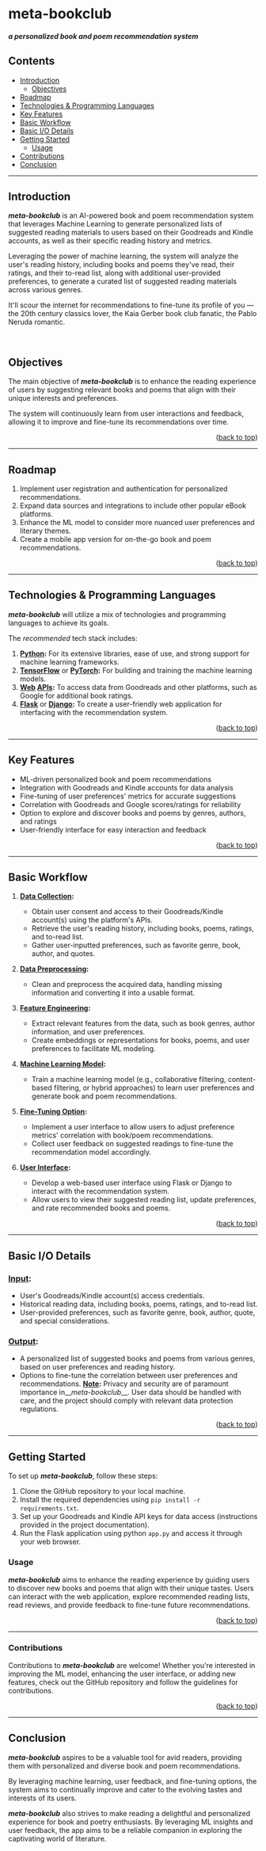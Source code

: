 <a name="readme-top"></a>

# meta-bookclub

#### *a personalized book and poem recommendation system*

## Contents
- [Introduction](#Introduction)
   - [Objectives](#Objectives)
- [Roadmap](#Roadmap)
- [Technologies & Programming Languages](#tech)
- [Key Features](#KeyFeatures)
- [Basic Workflow](#BasicWorkflow)
- [Basic I/O Details](#BasicIO)
- [Getting Started](#GettingStarted)
   - [Usage](#Usage)
- [Contributions](#Contribute)
- [Conclusion](#Conclusion)

----------------

<a name="Introduction"></a>
## Introduction

__*meta-bookclub*__ is an AI-powered book and poem recommendation system that leverages Machine Learning to generate personalized lists of suggested reading materials to users based on their Goodreads and Kindle accounts, as well as their specific reading history and metrics.

Leveraging the power of machine learning, the system will analyze the user's reading history, including books and poems they've read, their ratings, and their to-read list, along with additional user-provided preferences, to generate a curated list of suggested reading materials across various genres.

It'll scour the internet for recommendations to fine-tune its profile of you &mdash; the 20th century classics lover, the Kaia Gerber book club fanatic, the Pablo Neruda romantic. 

&nbsp;

## Objectives
The main objective of __*meta-bookclub*__ is to enhance the reading experience of users by suggesting relevant books and poems that align with their unique interests and preferences. 

The system will continuously learn from user interactions and feedback, allowing it to improve and fine-tune its recommendations over time.

<p align="right">(<a href="#readme-top">back to top</a>)</p>

----------------

<a name="Roadmap"></a>
## Roadmap 

1. Implement user registration and authentication for personalized recommendations.
2. Expand data sources and integrations to include other popular eBook platforms.
3. Enhance the ML model to consider more nuanced user preferences and literary themes.
4. Create a mobile app version for on-the-go book and poem recommendations.

<p align="right">(<a href="#readme-top">back to top</a>)</p>

----------------
<a name="tech"></a>
## Technologies & Programming Languages
__*meta-bookclub*__ will utilize a mix of technologies and programming languages to achieve its goals. 

The *recommended* tech stack includes:
1. <ins>**Python</ins>:** For its extensive libraries, ease of use, and strong support for machine learning frameworks.
2. <ins>**TensorFlow**</ins> or <ins>**PyTorch</ins>:** For building and training the machine learning models.
3. <ins>**Web</ins> <ins>APIs</ins>:** To access data from Goodreads and other platforms, such as Google for additional book ratings.
4. <ins>**Flask**</ins> or <ins>**Django</ins>:** To create a user-friendly web application for interfacing with the recommendation system.

<p align="right">(<a href="#readme-top">back to top</a>)</p>

----------------

<a name="KeyFeatures"></a>
## Key Features
   - ML-driven personalized book and poem recommendations
   - Integration with Goodreads and Kindle accounts for data analysis
   - Fine-tuning of user preferences' metrics for accurate suggestions
   - Correlation with Goodreads and Google scores/ratings for reliability
   - Option to explore and discover books and poems by genres, authors, and ratings
   - User-friendly interface for easy interaction and feedback

<p align="right">(<a href="#readme-top">back to top</a>)</p>

----------------

## Basic Workflow
<a name="BasicWorkflow"></a>
1. <ins>**Data Collection</ins>:**
      - Obtain user consent and access to their Goodreads/Kindle account(s) using the platform's APIs.
      - Retrieve the user's reading history, including books, poems, ratings, and to-read list.
      - Gather user-inputted preferences, such as favorite genre, book, author, and quotes.

2. <ins>**Data Preprocessing</ins>:**
      - Clean and preprocess the acquired data, handling missing information and converting it into a usable format.

3. <ins>**Feature Engineering</ins>:**
      - Extract relevant features from the data, such as book genres, author information, and user preferences.
      - Create embeddings or representations for books, poems, and user preferences to facilitate ML modeling.

4. <ins>**Machine Learning Model</ins>:**
   - Train a machine learning model (e.g., collaborative filtering, content-based filtering, or hybrid approaches) to learn user preferences and generate book and poem recommendations.

5. <ins>**Fine-Tuning Option</ins>:**
   - Implement a user interface to allow users to adjust preference metrics' correlation with book/poem recommendations.
   - Collect user feedback on suggested readings to fine-tune the recommendation model accordingly.

6. <ins>**User Interface</ins>:**
   - Develop a web-based user interface using Flask or Django to interact with the recommendation system.
   - Allow users to view their suggested reading list, update preferences, and rate recommended books and poems.


<p align="right">(<a href="#readme-top">back to top</a>)</p>

----------------

## Basic I/O Details
<a name="BasicIO"></a>

### <ins>Input</ins>:
   - User's Goodreads/Kindle account(s) access credentials.
   - Historical reading data, including books, poems, ratings, and to-read list.
   - User-provided preferences, such as favorite genre, book, author, quote, and special considerations.

### <ins>Output</ins>:
   - A personalized list of suggested books and poems from various genres, based on user preferences and reading history.
   - Options to fine-tune the correlation between user preferences and recommendations.
   <ins>__Note</ins>:__ Privacy and security are of paramount importance in__*meta-bookclub*__. User data should be handled with care, and the project should comply with relevant data protection regulations.

<p align="right">(<a href="#readme-top">back to top</a>)</p>

----------------

<a name="GettingStarted"></a>
## Getting Started

To set up __*meta-bookclub*__, follow these steps:

1. Clone the GitHub repository to your local machine.
2. Install the required dependencies using `pip install -r requirements.txt`.
3. Set up your Goodreads and Kindle API keys for data access (instructions provided in the project documentation).
4. Run the Flask application using python `app.py` and access it through your web browser.


<a name="Usage"></a>
### Usage

__*meta-bookclub*__ aims to enhance the reading experience by guiding users to discover new books and poems that align with their unique tastes. Users can interact with the web application, explore recommended reading lists, read reviews, and provide feedback to fine-tune future recommendations.

<p align="right">(<a href="#readme-top">back to top</a>)</p>

----------------

<a name="Contribute"></a>
### Contributions

Contributions to __*meta-bookclub*__  are welcome! Whether you're interested in improving the ML model, enhancing the user interface, or adding new features, check out the GitHub repository and follow the guidelines for contributions.

<p align="right">(<a href="#readme-top">back to top</a>)</p>

----------------

## Conclusion
__*meta-bookclub*__ aspires to be a valuable tool for avid readers, providing them with personalized and diverse book and poem recommendations. 

By leveraging machine learning, user feedback, and fine-tuning options, the system aims to continually improve and cater to the evolving tastes and interests of its users.

__*meta-bookclub*__ also strives to make reading a delightful and personalized experience for book and poetry enthusiasts. By leveraging ML insights and user feedback, the app aims to be a reliable companion in exploring the captivating world of literature.
